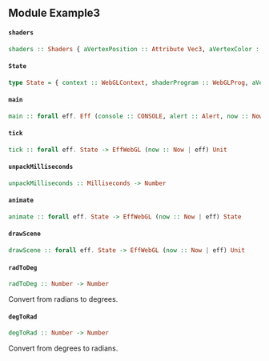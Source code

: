 ## Module Example3

#### `shaders`

``` purescript
shaders :: Shaders { aVertexPosition :: Attribute Vec3, aVertexColor :: Attribute Vec3, uPMatrix :: Uniform Mat4, uMVMatrix :: Uniform Mat4 }
```

#### `State`

``` purescript
type State = { context :: WebGLContext, shaderProgram :: WebGLProg, aVertexPosition :: Attribute Vec3, aVertexColor :: Attribute Vec3, uPMatrix :: Uniform Mat4, uMVMatrix :: Uniform Mat4, buf1 :: Buffer Float32, buf1Colors :: Buffer Float32, buf2 :: Buffer Float32, buf2Colors :: Buffer Float32, lastTime :: Maybe Number, rTri :: Number, rSquare :: Number }
```

#### `main`

``` purescript
main :: forall eff. Eff (console :: CONSOLE, alert :: Alert, now :: Now) Unit
```

#### `tick`

``` purescript
tick :: forall eff. State -> EffWebGL (now :: Now | eff) Unit
```

#### `unpackMilliseconds`

``` purescript
unpackMilliseconds :: Milliseconds -> Number
```

#### `animate`

``` purescript
animate :: forall eff. State -> EffWebGL (now :: Now | eff) State
```

#### `drawScene`

``` purescript
drawScene :: forall eff. State -> EffWebGL (now :: Now | eff) Unit
```

#### `radToDeg`

``` purescript
radToDeg :: Number -> Number
```

Convert from radians to degrees.

#### `degToRad`

``` purescript
degToRad :: Number -> Number
```

Convert from degrees to radians.


